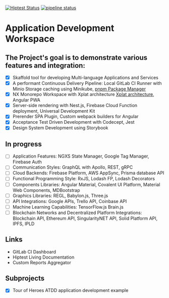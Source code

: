 [![Hiptest Status](https://app.hiptest.com/badges/folder/722126)](https://app.hiptest.com/projects/105770/test-plan/folders/722126) [![pipeline status](https://gitlab.com/bohushvitali/sandbox/badges/master/pipeline.svg)](https://gitlab.com/bohushvitali/sandbox/commits/master)

# Application Development Workspace

## The Project's goal is to demonstrate various features and integration:

- [x] Skaffold tool for developing Multi-language Applications and Services
- [x] A performant Continuous Delivery Pipeline: Local GitLab CI Runner with Minio Storage caching using Minikube, [pnpm Package Manager](https://github.com/pnpm/benchmarks-of-javascript-package-managers)
- [x] NX Monorepo Workspace with Xplat architecture [Xplat architecture](https://docs.google.com/document/d/1gUcPuHWjyO6nI3FLWCCfj-7rgAkcHUewdMYj_Izlm9U), Angular PWA
- [x] Server-side rendering with Nest.js, Firebase Cloud Function deployment, Universal Development Kit
- [x] Prerender SPA Plugin, Custom webpack builders for Angular
- [x] Acceptance Test Driven Development with Codecept, Jest
- [x] Design System Development using Storybook

## In progress

- [ ] Application Features: NGXS State Manager, Google Tag Manager, Firebase Auth
- [ ] Communication Styles: GraphQL with Apollo, REST, gRPC
- [ ] Cloud Backends: Firebase Platform, AWS AppSync, Prisma database API
- [ ] Functional Programming Style: RxJS, Lodash FP, Lodash Decorators
- [ ] Components Libraries: Angular Material, Covalent UI Platform, Material Web Components, MDBootstrap
- [ ] Graphics Libraries: REGL, Babylon.js, Three.js
- [ ] API Integrations: Google APIs, Trello API, Coinbase API
- [ ] Machine Learning Capabilities: TensorFlow.js Brain.js
- [ ] Blockchain Networks and Decentralized Platform Integrations: Blockchain API, Ethereum API, SingularityNET API, Solid Platform API, IPFS, IPLD

## Links

- GitLab CI Dashboard
- Hiptest Living Documentation
- Custom Reports Aggregator

## Subprojects

- [x] Tour of Heroes ATDD application development example
